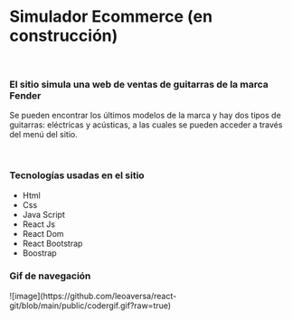 <h1>Simulador Ecommerce (en construcción)</h1>
<br>
<h3>El sitio simula una web de ventas de guitarras de la marca Fender</h3>
<p>Se pueden encontrar los últimos modelos de la marca y hay dos tipos de guitarras: eléctricas y acústicas, a las cuales se pueden acceder a través del menú del sitio.</p>
<br>
<H3>Tecnologías usadas en el sitio</h3>
<ul>
<li>Html</li>
<li>Css</li>
<li>Java Script</li>
<li>React Js</li>
<li>React Dom</li>
<li>React Bootstrap</li>
<li>Boostrap</li>

</ul>

<H3>Gif de navegación</h3>
![image](https://github.com/leoaversa/react-git/blob/main/public/codergif.gif?raw=true)
